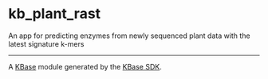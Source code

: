 
# kb_plant_rast

An app for predicting enzymes from newly sequenced plant data with the latest signature k-mers
 
---

A [KBase](https://kbase.us) module generated by the [KBase SDK](https://github.com/kbase/kb_sdk).


